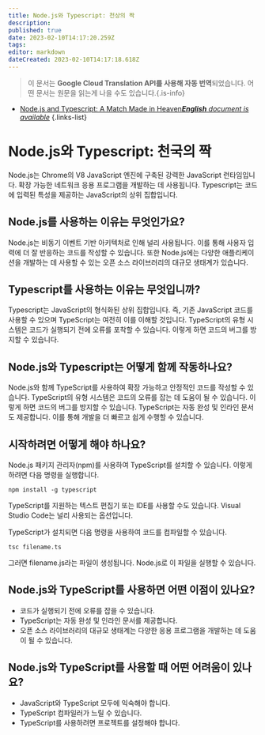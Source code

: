 ```yaml
---
title: Node.js와 Typescript: 천상의 짝
description: 
published: true
date: 2023-02-10T14:17:20.259Z
tags: 
editor: markdown
dateCreated: 2023-02-10T14:17:18.618Z
---
```


> 이 문서는 **Google Cloud Translation API를 사용해 자동 번역**되었습니다.
어떤 문서는 원문을 읽는게 나을 수도 있습니다.{.is-info}



- [Node.js and Typescript: A Match Made in Heaven***English** document is available*](/en/Knowledge-base/Nodejs/node-js-and-typescript-a-match-made-in-heaven)
{.links-list}


# Node.js와 Typescript: 천국의 짝

Node.js는 Chrome의 V8 JavaScript 엔진에 구축된 강력한 JavaScript 런타임입니다. 확장 가능한 네트워크 응용 프로그램을 개발하는 데 사용됩니다. Typescript는 코드에 입력된 특성을 제공하는 JavaScript의 상위 집합입니다.

## Node.js를 사용하는 이유는 무엇인가요?

Node.js는 비동기 이벤트 기반 아키텍처로 인해 널리 사용됩니다. 이를 통해 사용자 입력에 더 잘 반응하는 코드를 작성할 수 있습니다. 또한 Node.js에는 다양한 애플리케이션을 개발하는 데 사용할 수 있는 오픈 소스 라이브러리의 대규모 생태계가 있습니다.

## Typescript를 사용하는 이유는 무엇입니까?

Typescript는 JavaScript의 형식화된 상위 집합입니다. 즉, 기존 JavaScript 코드를 사용할 수 있으며 TypeScript는 여전히 이를 이해할 것입니다. TypeScript의 유형 시스템은 코드가 실행되기 전에 오류를 포착할 수 있습니다. 이렇게 하면 코드의 버그를 방지할 수 있습니다.

## Node.js와 Typescript는 어떻게 함께 작동하나요?

Node.js와 함께 TypeScript를 사용하여 확장 가능하고 안정적인 코드를 작성할 수 있습니다. TypeScript의 유형 시스템은 코드의 오류를 잡는 데 도움이 될 수 있습니다. 이렇게 하면 코드의 버그를 방지할 수 있습니다. TypeScript는 자동 완성 및 인라인 문서도 제공합니다. 이를 통해 개발을 더 빠르고 쉽게 수행할 수 있습니다.

## 시작하려면 어떻게 해야 하나요?

Node.js 패키지 관리자(npm)를 사용하여 TypeScript를 설치할 수 있습니다. 이렇게 하려면 다음 명령을 실행합니다.

```
npm install -g typescript
```

TypeScript를 지원하는 텍스트 편집기 또는 IDE를 사용할 수도 있습니다. Visual Studio Code는 널리 사용되는 옵션입니다.

TypeScript가 설치되면 다음 명령을 사용하여 코드를 컴파일할 수 있습니다.

```
tsc filename.ts
```

그러면 filename.js라는 파일이 생성됩니다. Node.js로 이 파일을 실행할 수 있습니다.

## Node.js와 TypeScript를 사용하면 어떤 이점이 있나요?

- 코드가 실행되기 전에 오류를 잡을 수 있습니다.
- TypeScript는 자동 완성 및 인라인 문서를 제공합니다.
- 오픈 소스 라이브러리의 대규모 생태계는 다양한 응용 프로그램을 개발하는 데 도움이 될 수 있습니다.

## Node.js와 TypeScript를 사용할 때 어떤 어려움이 있나요?

- JavaScript와 TypeScript 모두에 익숙해야 합니다.
- TypeScript 컴파일러가 느릴 수 있습니다.
- TypeScript를 사용하려면 프로젝트를 설정해야 합니다.